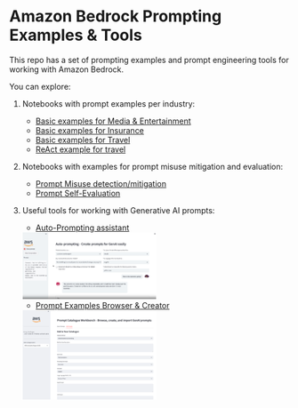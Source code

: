 # Amazon Bedrock Prompting Examples & Tools

This repo has a set of prompting examples and prompt engineering tools for working with Amazon Bedrock.

You can explore:

1. Notebooks with prompt examples per industry:
    * [Basic examples for Media & Entertainment](./notebooks/bedrock-prompt-media-entertainment_rodzanto.ipynb)
    * [Basic examples for Insurance](./notebooks/bedrock-prompt-insurance_rodzanto.ipynb)
    * [Basic examples for Travel](./notebooks/bedrock-prompt-travel_hospitality_rodzanto.ipynb)
    * [ReAct example for travel](./notebooks/ReAct-Prompting-langchain-agents_rodzanto.ipynb)

2. Notebooks with examples for prompt misuse mitigation and evaluation:
    * [Prompt Misuse detection/mitigation](./notebooks/bedrock-prompt-misuse_rodzanto.ipynb)
    * [Prompt Self-Evaluation](./notebooks/bedrock-prompt-evaluation_rodzanto.ipynb)

3. Useful tools for working with Generative AI prompts:
    * [Auto-Prompting assistant](./auto-prompting/)

    <img src="./auto-prompting/auto-prompting.png" width="50%">

    * [Prompt Examples Browser & Creator](./prompts-catalogue/)

    <img src="./prompts-catalogue/prompts-catalogue.png" width="50%">


